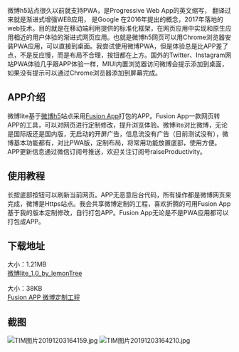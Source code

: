 微博h5站点很久以前就支持PWA，是Progressive Web App的英文缩写， 翻译过来就是渐进式增强WEB应用， 是Google 在2016年提出的概念，2017年落地的web技术。目的就是在移动端利用提供的标准化框架，在网页应用中实现和原生应用相近的用户体验的渐进式网页应用。也就是微博h5网页可以用Chrome浏览器安装PWA应用，可以直接到桌面。我尝试使用微博PWA，但是体验总是比APP差了点，不是反应慢，而是布局不合理，按钮都在上方。国外的Twitter、Instagram网站PWA体验几乎跟APP体验一样，MIUI内置浏览器访问微博会提示添加到桌面，如果没有提示可以通过Chrome浏览器添加到屏幕完成。

## APP介绍
微博lite基于[微博h5][1]站点采用[Fusion App][2]打包的APP。Fusion App一款网页转APP的工具，可以对网页进行定制修改，提升浏览体验。微博lite对比微博，无论是国际版还是国内版，无启动的开屏广告，信息流没有广告（目前测试没有），微博基本功能都有，对比PWA版，定制布局，将常用功能放置底部，使用方便。APP更新信息通过微信订阅号推送，欢迎关注订阅号raiseProductivity。

## 使用教程
长按底部按钮可以刷新当前网页。APP无恶意后台代码，所有操作都是微博网页来完成，微博是Https站点。我会共享微博定制的工程，喜欢折腾的可用Fusion App基于我的版本定制修改，自行打包APP。Fusion App无论是不是PWA应用都可以打包成APP。

## 下载地址
大小：1.21MB    
[微博lite_1.0_by_lemonTree][3]

大小：38KB      
[Fusion APP 微博定制工程][4]

## 截图

![TIM图片20191203164159.jpg][5]
![TIM图片20191203164210.jpg][6]


  [1]: https://m.weibo.cn/
  [2]: https://www.coolapk.com/apk/cn.coldsong.fusionapp
  [3]: https://tc5.us/file/4188770-411046527
  [4]: https://tc5.us/file/4188770-411046656
  [5]: https://ishare20.net/usr/uploads/2019/12/1663371381.jpg
  [6]: https://ishare20.net/usr/uploads/2019/12/3248877523.jpg